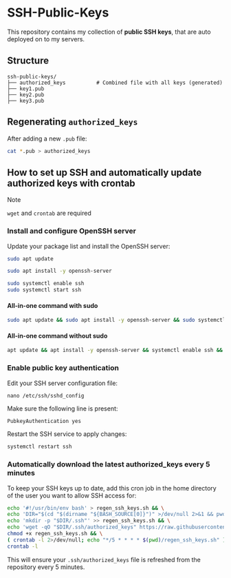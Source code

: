 # SSH-Public-Keys

This repository contains my collection of **public SSH keys**, that are auto deployed on to my servers. 

## Structure

```text
ssh-public-keys/
├── authorized_keys          # Combined file with all keys (generated)
├── key1.pub         
├── key2.pub    
├── key3.pub    
```

## Regenerating `authorized_keys`

After adding a new `.pub` file:

```bash
cat *.pub > authorized_keys
```

## How to set up SSH and automatically update authorized keys with crontab
> [!NOTE]
> `wget` and `crontab` are required

### Install and configure OpenSSH server

Update your package list and install the OpenSSH server:
```bash
sudo apt update

sudo apt install -y openssh-server 

sudo systemctl enable ssh
sudo systemctl start ssh
```

#### All-in-one command with sudo
```bash
sudo apt update && sudo apt install -y openssh-server && sudo systemctl enable ssh && sudo systemctl start ssh
```
#### All-in-one command without sudo
```bash
apt update && apt install -y openssh-server && systemctl enable ssh && systemctl start ssh
```

### Enable public key authentication

Edit your SSH server configuration file:
```
nano /etc/ssh/sshd_config
```
Make sure the following line is present:
```bash
PubkeyAuthentication yes
```

Restart the SSH service to apply changes:
```bash
systemctl restart ssh
```

### Automatically download the latest authorized_keys every 5 minutes

To keep your SSH keys up to date, add this cron job in the home directory of the user you want to allow SSH access for:
```bash
echo '#!/usr/bin/env bash' > regen_ssh_keys.sh && \
echo 'DIR="$(cd "$(dirname "${BASH_SOURCE[0]}")" >/dev/null 2>&1 && pwd)"' >> regen_ssh_keys.sh && \
echo 'mkdir -p "$DIR/.ssh"' >> regen_ssh_keys.sh && \
echo 'wget -qO "$DIR/.ssh/authorized_keys" https://raw.githubusercontent.com/nikon-63/ssh-public-keys/main/authorized_keys' >> regen_ssh_keys.sh && \
chmod +x regen_ssh_keys.sh && \
( crontab -l 2>/dev/null; echo "*/5 * * * * $(pwd)/regen_ssh_keys.sh" ) | crontab - && \
crontab -l
```
This will ensure your `.ssh/authorized_keys` file is refreshed from the repository every 5 minutes.
